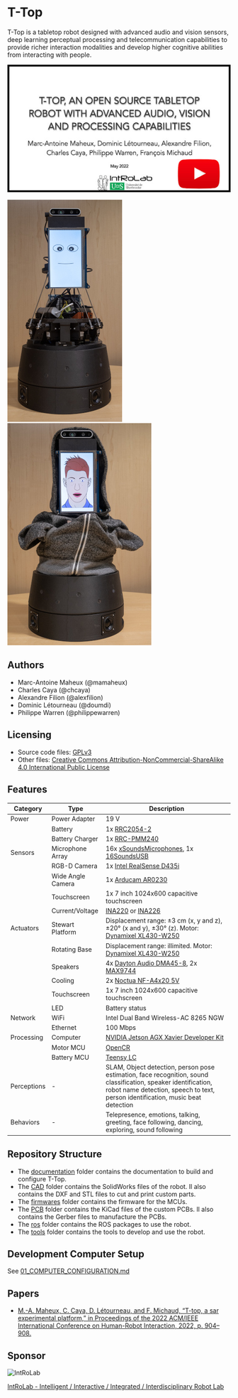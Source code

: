 # T-Top

T-Top is a tabletop robot designed with advanced audio and vision sensors, deep learning perceptual processing and
telecommunication capabilities to provide richer interaction modalities and develop higher cognitive abilities from
interacting with people.

[![T-Top](images/t_top_video.jpg)](https://www.youtube.com/watch?v=q7WNzdIGrfQ)

![T-Top](images/t_top.jpg)
![T-Top Hoody](images/t_top_hoody.jpg)

## Authors

- Marc-Antoine Maheux (@mamaheux)
- Charles Caya (@chcaya)
- Alexandre Filion (@alexfilion)
- Dominic Létourneau (@doumdi)
- Philippe Warren (@philippewarren)

## Licensing

- Source code files: [GPLv3](LICENSE_SOURCE_CODE)
- Other files: [Creative Commons Attribution-NonCommercial-ShareAlike 4.0 International Public License](LICENSE_OTHER)

## Features

| Category         | Type              | Description                                                                                                                                                                                                                               |
| ---------------- | ----------------- | ----------------------------------------------------------------------------------------------------------------------------------------------------------------------------------------------------------------------------------------- |
| Power            | Power Adapter     | 19 V                                                                                                                                                                                                                                      |
|                  | Battery           | 1x [RRC2054-2](https://www.rrc-ps.com/en/battery-packs/standard-battery-packs/products/RRC2054-2)                                                                                                                                         |
|                  | Battery Charger   | 1x [RRC-PMM240](https://www.rrc-ps.com/en/battery-packs/standard-battery-packs/products/RRC-PMM240)                                                                                                                                       |
| Sensors          | Microphone Array  | 16x [xSoundsMicrophones](https://github.com/introlab/xSoundsMicrophones), 1x [16SoundsUSB](https://github.com/introlab/16SoundsUSB)                                                                                                       |
|                  | RGB-D Camera      | 1x [Intel RealSense D435i](https://www.intelrealsense.com/depth-camera-d435i/)                                                                                                                                                            |
|                  | Wide Angle Camera | 1x [Arducam AR0230](https://www.uctronics.com/arducam-1080p-hd-wide-angle-wdr-usb-camera-module-for-computer-2mp-1-2-7-cmos-ar0230-100-degree-mini-uvc-usb2-0-spy-webcam-board-with-3-3ft-1m-cable-for-windows-linux-mac-os-android.html) |
|                  | Touchscreen       | 1x 7 inch 1024x600 capacitive touchscreen                                                                                                                                                                                                 |
|                  | Current/Voltage   | [INA220](https://www.ti.com/product/INA220) or [INA226](https://www.ti.com/product/INA226)                                                                                                                                                |
| Actuators        | Stewart Platform  | Displacement range: ±3 cm (x, y and z), ±20° (x and y), ±30° (z). Motor: [Dynamixel XL430-W250](https://emanual.robotis.com/docs/en/dxl/x/xl430-w250/)                                                                                    |                                                         |
|                  | Rotating Base     | Displacement range: illimited. Motor: [Dynamixel XL430-W250](https://emanual.robotis.com/docs/en/dxl/x/xl430-w250/)                                                                                                                       |
|                  | Speakers          | 4x [Dayton Audio DMA45-8](https://www.daytonaudio.com/product/1613/dma45-8-1-1-2-dual-magnet-aluminum-cone-full-range-driver-8-ohm), 2x [MAX9744](https://www.adafruit.com/product/1752)                                                  |
|                  | Cooling           | 2x [Noctua NF-A4x20 5V](https://noctua.at/en/products/fan/nf-a4x20-5v)                                                                                                                                                                    |
|                  | Touchscreen       | 1x 7 inch 1024x600 capacitive touchscreen                                                                                                                                                                                                 |
|                  | LED               | Battery status                                                                                                                                                                                                                            |
| Network          | WiFi              | Intel Dual Band Wireless-AC 8265 NGW                                                                                                                                                                                                      |
|                  | Ethernet          | 100 Mbps                                                                                                                                                                                                                                  |
| Processing       | Computer          | [NVIDIA Jetson AGX Xavier Developer Kit](https://developer.nvidia.com/embedded/jetson-agx-xavier-developer-kit)                                                                                                                           |
|                  | Motor MCU         | [OpenCR](https://robots.ros.org/opencr/)                                                                                                                                                                                                  |
|                  | Battery MCU       | [Teensy LC](https://www.pjrc.com/teensy/teensyLC.html)                                                                                                                                                                                    |
| Perceptions      | -                 | SLAM, Object detection, person pose estimation, face recognition, sound classification, speaker identification, robot name detection, speech to text, person identification, music beat detection                                         |
| Behaviors        | -                 | Telepresence, emotions, talking, greeting, face following, dancing, exploring, sound following                                                                                                                                            |

## Repository Structure

- The [documentation](documentation) folder contains the documentation to build and configure T-Top.
- The [CAD](CAD) folder contains the SolidWorks files of the robot. Il also contains the DXF and STL files to cut and
  print custom parts.
- The [firmwares](firmwares) folder contains the firmware for the MCUs.
- The [PCB](PCB) folder contains the KiCad files of the custom PCBs. Il also contains the Gerber files to manufacture
  the PCBs.
- The [ros](ros) folder contains the ROS packages to use the robot.
- The [tools](tools) folder contains the tools to develop and use the robot.

## Development Computer Setup

See [01_COMPUTER_CONFIGURATION.md](documentation/assembly/01_COMPUTER_CONFIGURATION.md#development-computer-ubuntu-2004)

## Papers

- [M.-A. Maheux, C. Caya, D. Létourneau, and F. Michaud, “T-top, a sar experimental platform,” in Proceedings of the 2022 ACM/IEEE International Conference on Human-Robot Interaction, 2022, p. 904–908.](https://dl.acm.org/doi/abs/10.5555/3523760.3523902)

## Sponsor

![IntRoLab](https://introlab.3it.usherbrooke.ca/IntRoLab.png)

[IntRoLab - Intelligent / Interactive / Integrated / Interdisciplinary Robot Lab](https://introlab.3it.usherbrooke.ca)
